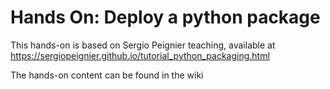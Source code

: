 # Hands On: Deploy a python package
This hands-on is based on Sergio Peignier teaching, available at https://sergiopeignier.github.io/tutorial_python_packaging.html

The hands-on content can be found in the wiki
